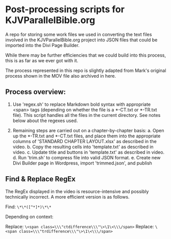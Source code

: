 # Post-processing scripts for KJVParallelBible.org

A repo for storing some work files we used in converting the text files
involved in the KJVParallelBible.org project into JSON files that could be
imported into the Divi Page Builder.

While there may be further efficiencies that we could build into this process,
this is as far as we ever got with it.

The process represented in this repo is slightly adapted from Mark's original
process shown in the MOV file also archived in here.

## Process overview:

1. Use 'regex.sh' to replace Markdown bold syntax with appropriate \<span\>
tags (depending on whether the file is a \*-CT.txt or \*-TR.txt file). This
script handles all the files in the current directory. See notes below about
the regexes used.

2. Remaining steps are carried out on a chapter-by-chapter basis:
	a. Open up the \*-TR.txt and \*-CT.txt files, and place them into the 
	   appropriate columns of 'STANDARD CHAPTER LAYOUT.xlsx' as described in the 
	   video.
	b. Copy the resulting cells into 'template.txt' as described in video.
	c. Update title and buttons in 'template.txt' as described in video.
	d. Run 'trim.sh' to compress file into valid JSON format.
	e. Create new Divi Builder page in Wordpress, import 'trimmed.json', 
	   and publish

## Find & Replace RegEx

The RegEx displayed in the video is resource-intensive and possibly
technically incorrect. A more efficient version is as follows.

Find: `\*\*([^*]*)\*\*`

Depending on context:

Replace: `\<span class=\\\"ctdifference\\\"\>\1\<\\\/span>`
Replace: `\<span class=\\\"trdifference\\\"\>\1\<\\\/span>`

